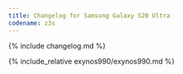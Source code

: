 ```yaml
---
title: Changelog for Samsung Galaxy S20 Ultra
codename: z3s
---
```


{% include changelog.md %}

{% include_relative exynos990/exynos990.md %}
